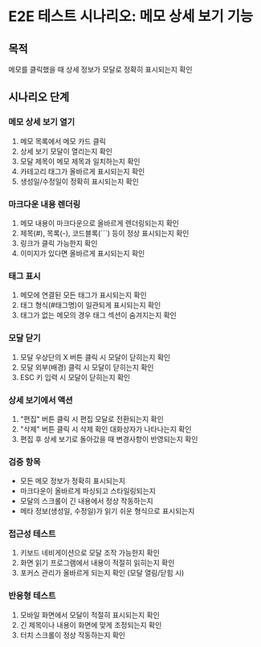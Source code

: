 # E2E 테스트 시나리오: 메모 상세 보기 기능

## 목적

메모를 클릭했을 때 상세 정보가 모달로 정확히 표시되는지 확인

## 시나리오 단계

### 메모 상세 보기 열기
1. 메모 목록에서 메모 카드 클릭
2. 상세 보기 모달이 열리는지 확인
3. 모달 제목이 메모 제목과 일치하는지 확인
4. 카테고리 태그가 올바르게 표시되는지 확인
5. 생성일/수정일이 정확히 표시되는지 확인

### 마크다운 내용 렌더링
1. 메모 내용이 마크다운으로 올바르게 렌더링되는지 확인
2. 제목(#), 목록(-), 코드블록(```) 등이 정상 표시되는지 확인
3. 링크가 클릭 가능한지 확인
4. 이미지가 있다면 올바르게 표시되는지 확인

### 태그 표시
1. 메모에 연결된 모든 태그가 표시되는지 확인
2. 태그 형식(#태그명)이 일관되게 표시되는지 확인
3. 태그가 없는 메모의 경우 태그 섹션이 숨겨지는지 확인

### 모달 닫기
1. 모달 우상단의 X 버튼 클릭 시 모달이 닫히는지 확인
2. 모달 외부(배경) 클릭 시 모달이 닫히는지 확인
3. ESC 키 입력 시 모달이 닫히는지 확인

### 상세 보기에서 액션
1. "편집" 버튼 클릭 시 편집 모달로 전환되는지 확인
2. "삭제" 버튼 클릭 시 삭제 확인 대화상자가 나타나는지 확인
3. 편집 후 상세 보기로 돌아갔을 때 변경사항이 반영되는지 확인

### 검증 항목
- 모든 메모 정보가 정확히 표시되는지
- 마크다운이 올바르게 파싱되고 스타일링되는지
- 모달의 스크롤이 긴 내용에서 정상 작동하는지
- 메타 정보(생성일, 수정일)가 읽기 쉬운 형식으로 표시되는지

### 접근성 테스트
1. 키보드 네비게이션으로 모달 조작 가능한지 확인
2. 화면 읽기 프로그램에서 내용이 적절히 읽히는지 확인
3. 포커스 관리가 올바르게 되는지 확인 (모달 열림/닫힘 시)

### 반응형 테스트
1. 모바일 화면에서 모달이 적절히 표시되는지 확인
2. 긴 제목이나 내용이 화면에 맞게 조정되는지 확인
3. 터치 스크롤이 정상 작동하는지 확인